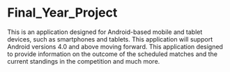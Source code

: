 # Final_Year_Project
This is an application designed for Android-based mobile and tablet
devices, such as smartphones and tablets.
This application will support Android versions 4.0 and above moving
forward.
This application designed to provide information on the outcome of
the scheduled matches and the current standings in the competition and much more.
